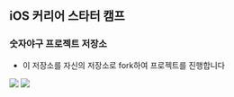 ## iOS 커리어 스타터 캠프

### 숫자야구 프로젝트 저장소

- 이 저장소를 자신의 저장소로 fork하여 프로젝트를 진행합니다

<img src=https://github.com/parkmuri/ios-number-baseball/blob/step1/baseballGame_step1.drawio.png>
<img src=https://github.com/parkmuri/ios-number-baseball/blob/step1/baseballGame_step2.drawio.png>
